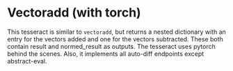 # Vectoradd (with torch)

This tesseract is similar to `vectoradd`, but returns a nested dictionary
with an entry for the vectors added and one for the vectors subtracted.
These both contain result and normed_result as outputs.
The tesseract uses pytorch behind the scenes. Also,
it implements all auto-diff endpoints except abstract-eval.
